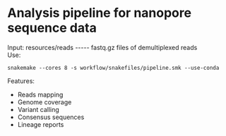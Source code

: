 # Analysis pipeline for nanopore sequence data
Input: resources/reads  ----- fastq.gz files of demultiplexed reads
</br>
Use:
```
snakemake --cores 8 -s workflow/snakefiles/pipeline.smk --use-conda  
```

Features:
- Reads mapping
- Genome coverage
- Variant calling
- Consensus sequences
- Lineage reports

